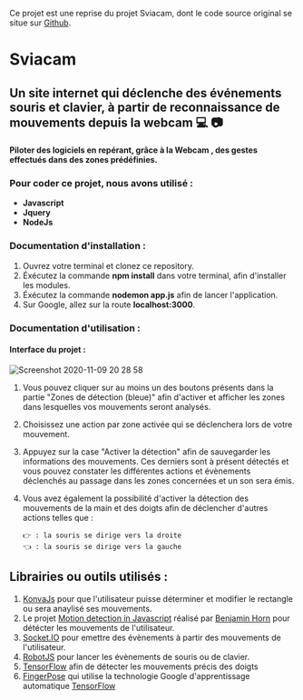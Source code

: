 Ce projet est une reprise du projet Sviacam, dont le code source original se situe sur [Github](https://github.com/LiseNakache/sviacam).

# Sviacam

## Un site internet qui déclenche des événements souris et clavier, à partir de reconnaissance de mouvements depuis la webcam :computer: :camera:
#### Piloter des logiciels en repérant, grâce à la Webcam , des gestes effectués dans des zones prédéfinies.


### Pour coder ce projet, nous avons utilisé :  
- **Javascript**
- **Jquery**
- **NodeJs**

### Documentation d'installation : 
1) Ouvrez votre terminal et clonez ce repository.
2) Éxécutez la commande **npm install** dans votre terminal, afin d'installer les modules.
3) Éxécutez la commande **nodemon app.js** afin de lancer l'application.
4) Sur Google, allez sur la route **localhost:3000**.


### Documentation d'utilisation :
#### Interface du projet :
![Screenshot 2020-11-09 20 28 58](https://user-images.githubusercontent.com/31901812/98645777-b6f86080-2332-11eb-8ac3-04801bfa5a0d.png)

1) Vous pouvez cliquer sur au moins un des boutons présents dans la partie "Zones de détection (bleue)" afin d'activer et afficher les zones dans lesquelles vos mouvements seront analysés.
2) Choisissez une action par zone activée qui se déclenchera lors de votre mouvement.
3) Appuyez sur la case "Activer la détection" afin de sauvegarder les informations des mouvements. Ces derniers sont à présent détectés et vous pouvez constater les différentes actions et évènements déclenchés au passage dans les zones concernées et un son sera émis.
4) Vous avez également la possibilité d'activer la détection des mouvements de la main et des doigts afin de déclencher d'autres actions telles que :

       👉 : la souris se dirige vers la droite
       👈 : la souris se dirige vers la gauche

## Librairies ou outils utilisés :
1) [KonvaJs](https://konvajs.org/) pour que l'utilisateur puisse déterminer et modifier le rectangle ou sera anaylisé ses mouvements.
2) Le projet [Motion detection in Javascript](https://github.com/beije/motion-detection-in-javascript) réalisé par [Benjamin Horn](https://github.com/beije) pour détécter les mouvements de l'utilisateur. 
3) [Socket.IO](https://socket.io/get-started/chat) pour emettre des évènements à partir des mouvements de l'utilisateur.
4) [RobotJS](http://robotjs.io/docs/) pour lancer les évènements de souris ou de clavier.
5) [TensorFlow](https://www.tensorflow.org/) afin de détecter les mouvements précis des doigts
6) [FingerPose](https://github.com/andypotato/fingerpose) qui utilise la technologie Google d'apprentissage automatique [TensorFlow](https://www.tensorflow.org/)
